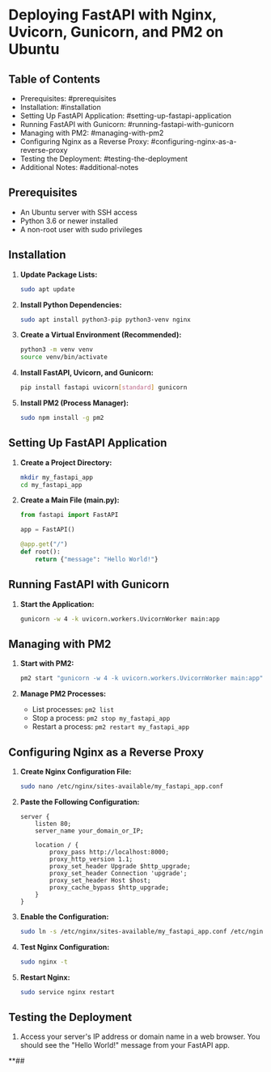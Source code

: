 # Deploying FastAPI with Nginx, Uvicorn, Gunicorn, and PM2 on Ubuntu

## Table of Contents

- Prerequisites: #prerequisites
- Installation: #installation
- Setting Up FastAPI Application: #setting-up-fastapi-application
- Running FastAPI with Gunicorn: #running-fastapi-with-gunicorn
- Managing with PM2: #managing-with-pm2
- Configuring Nginx as a Reverse Proxy: #configuring-nginx-as-a-reverse-proxy
- Testing the Deployment: #testing-the-deployment
- Additional Notes: #additional-notes

## Prerequisites

- An Ubuntu server with SSH access
- Python 3.6 or newer installed
- A non-root user with sudo privileges

## **Installation**

1. **Update Package Lists:**

   ```bash
   sudo apt update
   ```

2. **Install Python Dependencies:**

   ```bash
   sudo apt install python3-pip python3-venv nginx
   ```

3. **Create a Virtual Environment (Recommended):**

   ```bash
   python3 -m venv venv
   source venv/bin/activate
   ```

4. **Install FastAPI, Uvicorn, and Gunicorn:**

   ```bash
   pip install fastapi uvicorn[standard] gunicorn
   ```

5. **Install PM2 (Process Manager):**

   ```bash
   sudo npm install -g pm2
   ```

## **Setting Up FastAPI Application**

1. **Create a Project Directory:**

   ```bash
   mkdir my_fastapi_app
   cd my_fastapi_app
   ```

2. **Create a Main File (main.py):**

   ```python
   from fastapi import FastAPI

   app = FastAPI()

   @app.get("/")
   def root():
       return {"message": "Hello World!"}
   ```

## **Running FastAPI with Gunicorn**

1. **Start the Application:**

   ```bash
   gunicorn -w 4 -k uvicorn.workers.UvicornWorker main:app
   ```

## **Managing with PM2**

1. **Start with PM2:**

   ```bash
   pm2 start "gunicorn -w 4 -k uvicorn.workers.UvicornWorker main:app" --name my_fastapi_app
   ```

2. **Manage PM2 Processes:**

   - List processes: `pm2 list`
   - Stop a process: `pm2 stop my_fastapi_app`
   - Restart a process: `pm2 restart my_fastapi_app`

## **Configuring Nginx as a Reverse Proxy**

1. **Create Nginx Configuration File:**

   ```bash
   sudo nano /etc/nginx/sites-available/my_fastapi_app.conf
   ```

2. **Paste the Following Configuration:**

   ```nginx
   server {
       listen 80;
       server_name your_domain_or_IP;

       location / {
           proxy_pass http://localhost:8000;
           proxy_http_version 1.1;
           proxy_set_header Upgrade $http_upgrade;
           proxy_set_header Connection 'upgrade';
           proxy_set_header Host $host;
           proxy_cache_bypass $http_upgrade;
       }
   }
   ```

3. **Enable the Configuration:**

   ```bash
   sudo ln -s /etc/nginx/sites-available/my_fastapi_app.conf /etc/nginx/sites-enabled/
   ```

4. **Test Nginx Configuration:**

   ```bash
   sudo nginx -t
   ```

5. **Restart Nginx:**

   ```bash
   sudo service nginx restart
   ```

## **Testing the Deployment**

1. Access your server's IP address or domain name in a web browser. You should see the "Hello World!" message from your FastAPI app.

**##
